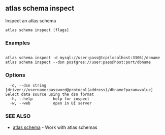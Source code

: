 ## atlas schema inspect

Inspect an atlas schema

```
atlas schema inspect [flags]
```

### Examples

```

atlas schema inspect -d mysql://user:pass@tcp(localhost:3306)/dbname
atlas schema inspect --dsn postgres://user:pass@host:port/dbname
```

### Options

```
  -d, --dsn string   [driver://username:password@protocol(address)/dbname?param=value] Select data source using the dsn format
  -h, --help         help for inspect
  -w, --web          open in UI server
```

### SEE ALSO

* [atlas schema](atlas_schema.md)	 - Work with atlas schemas

